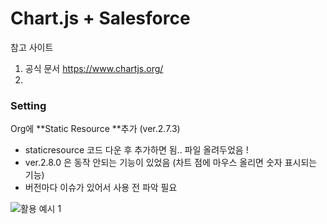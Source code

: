 # Chart.js + Salesforce

참고 사이트
1. 공식 문서 <https://www.chartjs.org/>
2. 

### Setting
Org에 **Static Resource **추가 (ver.2.7.3)
  * staticresource 코드 다운 후 추가하면 됨.. 파일 올려두었음 ! 
  * ver.2.8.0 은 동작 안되는 기능이 있었음 (차트 점에 마우스 올리면 숫자 표시되는 기능)
  * 버전마다 이슈가 있어서 사용 전 파악 필요


![활용 예시 1](https://github.com/TakJIAe/ChartJs/assets/58765875/bd20a4ca-5028-4094-bbdf-5aa54c6e0574)
